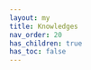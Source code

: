 ```yaml
---
layout: my
title: Knowledges
nav_order: 20
has_children: true
has_toc: false
---
```


<!---
https://gojs.net/latest/intro/
-->
